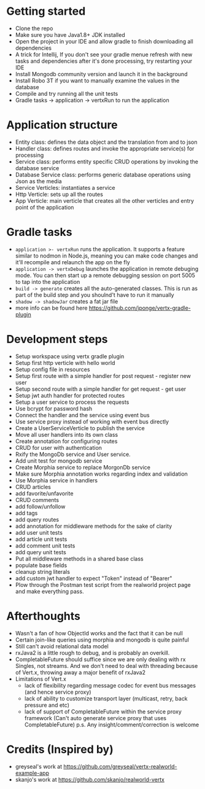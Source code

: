 # Getting started

- Clone the repo
- Make sure you have Java1.8+ JDK installed
- Open the project in your IDE and allow gradle to finish downloading all dependencies
- A trick for Intellij, If you don't see your gradle menue refresh with new tasks and dependencies after it's done processing, try restarting your IDE
- Install Mongodb community version and launch it in the background
- Install Robo 3T if you want to manually examine the values in the database
- Compile and try running all the unit tests
- Gradle tasks -> application -> vertxRun to run the application

# Application structure

- Entity class: defines the data object and the translation from and to json
- Handler class: defines routes and invoke the appropriate service(s) for processing
- Service class: performs entity specific CRUD operations by invoking the database service
- Database Service class: performs generic database operations using Json as the media
- Service Verticles: instantiates a service
- Http Verticle: sets up all the routes
- App Verticle: main verticle that creates all the other verticles and entry point of the application

# Gradle tasks
- `application >- vertxRun` runs the application. It supports a feature similar to nodmon in Node.js, meaning you can make code changes and it'll recompile and relaunch the app on the fly
- `application -> vertxDebug` launches the application in remote debuging mode. You can then start up a remote debugging session on port 5005 to tap into the application
- `build -> generate` creates all the auto-generated classes. This is run as part of the build step and you shoulnd't have to run it manually
- `shadow -> shadowJar` creates a fat jar file
- more info can be found here https://github.com/jponge/vertx-gradle-plugin

# Development steps

- Setup workspace using vertx gradle plugin
- Setup first http verticle with hello world
- Setup config file in resources
- Setup first route with a simple handler for post request - register new user
- Setup second route with a simple handler for get request - get user
- Setup jwt auth handler for protected routes
- Setup a user service to process the requests
- Use bcrypt for password hash
- Connect the handler and the service using event bus
- Use service proxy instead of working with event bus directly
- Create a UserServiceVerticle to publish the service
- Move all user handlers into its own class
- Create annotation for configuring routes
- CRUD for user with authentication
- Rxify the MongoDb service and User service.
- Add unit test for mongodb service
- Create Morphia service to replace MorgonDb service
- Make sure Morphia annotation works regarding index and validation
- Use Morphia service in handlers
- CRUD articles
- add favorite/unfavorite
- CRUD comments
- add follow/unfollow
- add tags
- add query routes
- add annotation for middleware methods for the sake of clarity
- add user unit tests
- add article unit tests
- add comment unit tests
- add query unit tests
- Put all middleware methods in a shared base class
- populate base fields
- cleanup string literals
- add custom jwt handler to expect "Token" instead of "Bearer"
- Plow through the Postman test script from the realworld project page and make everything pass.

# Afterthoughts

- Wasn't a fan of how ObjectId works and the fact that it can be null
- Certain join-like queries using morphia and mongodb is quite painful
- Still can't avoid relational data model
- rxJava2 is a little rough to debug, and is probably an overkill.
- CompletableFuture should suffice since we are only dealing with rx Singles, not streams. And we don't need to deal with threading because of Vert.x, throwing away a major benefit of rxJava2
- Limitations of Vert.x
   - lack of flexibility regarding message codec for event bus messages (and hence service proxy)
   - lack of ability to customize transport layer (multicast, retry, back pressure and etc)
   - lack of support of CompletableFuture within the service proxy framework (Can't auto generate service proxy that uses CompletableFuture)
p.s. Any insight/comment/correction is welcome

# Credits (Inspired by)
- greyseal's work at https://github.com/greyseal/vertx-realworld-example-app
- skanjo's work at https://github.com/skanjo/realworld-vertx
